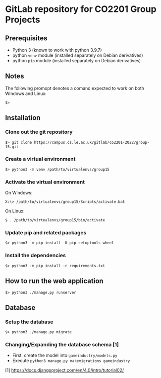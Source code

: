 # GitLab repository for CO2201 Group Projects

## Prerequisites

- Python 3 (known to work with python 3.9.7)
- python `venv` module (installed separately on Debian derivatives)
- python `pip` module (installed separately on Debian derivatives)

## Notes

The following promopt denotes a comand expected to work on both
Windows and Linux:

```commandline
$>
```

## Installation

### Clone out the git repository

```commandline
$> git clone https://campus.cs.le.ac.uk/gitlab/co2201-2022/group-15.git
```

### Create a virtual environment

```commandline
$> python3 -m venv /path/to/virtualenvs/group15
```
### Activate the virtual environment

On Windows:
```commandline
X:\> /path/to/virtualenvs/group15/Scripts/activate.bat
```

On Linux:
```commandline
$ . /path/to/virtualenvs/group15/bin/activate
```

### Update pip and related packages

```commandline
$> python3 -m pip install -U pip setuptools wheel
```

### Install the dependencies

```commandline
$> python3 -m pip install -r requirements.txt
```

## How to run the web application

```commandline
$> python3 ./manage.py runserver
```

## Database

### Setup the database

```commandline
$> python3 ./manage.py migrate
```

### Changing/Expanding the database schema [1]

- First, create the model into `gameindustry/models.py`
- Execute `python3 manage.py makemigrations gameindustry`


[1] https://docs.djangoproject.com/en/4.0/intro/tutorial02/
